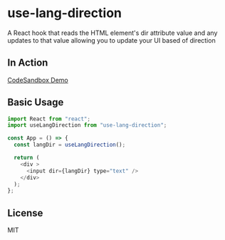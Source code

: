 # use-lang-direction

A React hook that reads the HTML element's dir attribute value and any updates to that value allowing you to update your UI based of direction

## In Action

[CodeSandbox Demo](https://codesandbox.io/s/uselangdirection-ditky)

## Basic Usage

```JavaScript
import React from "react";
import useLangDirection from "use-lang-direction";

const App = () => {
  const langDir = useLangDirection();

  return (
    <div >
      <input dir={langDir} type="text" />
    </div>
  );
};

```

## License

MIT
